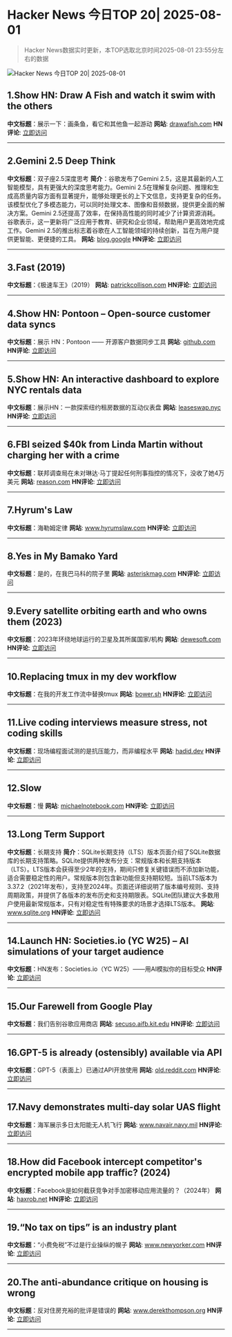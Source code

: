 # Hacker News 今日TOP 20| 2025-08-01

> Hacker News数据实时更新，本TOP选取北京时间2025-08-01 23:55分左右的数据

![Hacker News 今日TOP 20| 2025-08-01](https://img.chuhaix.com/2024/0910_imageFile-1665440404179-628424718_1725901191.png)

## 1.Show HN: Draw A Fish and watch it swim with the others
**中文标题**：展示一下：画条鱼，看它和其他鱼一起游动
**网站**:  <a href='https://drawafish.com' target='_blank' rel='nofollow'>drawafish.com</a>
**HN评论**:  <a href='https://news.ycombinator.com/item?id=44719222&utm_source=www.chuhaix.com' target='_blank' rel='nofollow'>立即访问</a>

---

## 2.Gemini 2.5 Deep Think
**中文标题**：双子座2.5深度思考
**简介**：谷歌发布了Gemini 2.5，这是其最新的人工智能模型，具有更强大的深度思考能力。Gemini 2.5在理解复杂问题、推理和生成高质量内容方面有显著提升，能够处理更长的上下文信息，支持更复杂的任务。该模型优化了多模态能力，可以同时处理文本、图像和音频数据，提供更全面的解决方案。Gemini 2.5还提高了效率，在保持高性能的同时减少了计算资源消耗。谷歌表示，这一更新将广泛应用于教育、研究和企业领域，帮助用户更高效地完成工作。Gemini 2.5的推出标志着谷歌在人工智能领域的持续创新，旨在为用户提供更智能、更便捷的工具。
**网站**:  <a href='https://blog.google/products/gemini/gemini-2-5-deep-think/' target='_blank' rel='nofollow'>blog.google</a>
**HN评论**:  <a href='https://news.ycombinator.com/item?id=44755279&utm_source=www.chuhaix.com' target='_blank' rel='nofollow'>立即访问</a>

---

## 3.Fast (2019)
**中文标题**：《极速车王》（2019）
**网站**:  <a href='https://patrickcollison.com/fast' target='_blank' rel='nofollow'>patrickcollison.com</a>
**HN评论**:  <a href='https://news.ycombinator.com/item?id=44758132&utm_source=www.chuhaix.com' target='_blank' rel='nofollow'>立即访问</a>

---

## 4.Show HN: Pontoon – Open-source customer data syncs
**中文标题**：展示 HN：Pontoon —— 开源客户数据同步工具
**网站**:  <a href='https://github.com/pontoon-data/Pontoon' target='_blank' rel='nofollow'>github.com</a>
**HN评论**:  <a href='https://news.ycombinator.com/item?id=44758281&utm_source=www.chuhaix.com' target='_blank' rel='nofollow'>立即访问</a>

---

## 5.Show HN: An interactive dashboard to explore NYC rentals data
**中文标题**：展示HN：一款探索纽约租房数据的互动仪表盘
**网站**:  <a href='https://leaseswap.nyc/analytics' target='_blank' rel='nofollow'>leaseswap.nyc</a>
**HN评论**:  <a href='https://news.ycombinator.com/item?id=44730691&utm_source=www.chuhaix.com' target='_blank' rel='nofollow'>立即访问</a>

---

## 6.FBI seized $40k from Linda Martin without charging her with a crime
**中文标题**：联邦调查局在未对琳达·马丁提起任何刑事指控的情况下，没收了她4万美元
**网站**:  <a href='https://reason.com/2025/07/28/the-fbi-took-her-40000-without-explaining-why-she-fought-back-and-lost/' target='_blank' rel='nofollow'>reason.com</a>
**HN评论**:  <a href='https://news.ycombinator.com/item?id=44758339&utm_source=www.chuhaix.com' target='_blank' rel='nofollow'>立即访问</a>

---

## 7.Hyrum's Law
**中文标题**：海勒姆定律
**网站**:  <a href='https://www.hyrumslaw.com' target='_blank' rel='nofollow'>www.hyrumslaw.com</a>
**HN评论**:  <a href='https://news.ycombinator.com/item?id=44757755&utm_source=www.chuhaix.com' target='_blank' rel='nofollow'>立即访问</a>

---

## 8.Yes in My Bamako Yard
**中文标题**：是的，在我巴马科的院子里
**网站**:  <a href='https://asteriskmag.com/issues/11/yes-in-my-bamako-yard' target='_blank' rel='nofollow'>asteriskmag.com</a>
**HN评论**:  <a href='https://news.ycombinator.com/item?id=44713701&utm_source=www.chuhaix.com' target='_blank' rel='nofollow'>立即访问</a>

---

## 9.Every satellite orbiting earth and who owns them (2023)
**中文标题**：2023年环绕地球运行的卫星及其所属国家/机构
**网站**:  <a href='https://dewesoft.com/blog/every-satellite-orbiting-earth-and-who-owns-them' target='_blank' rel='nofollow'>dewesoft.com</a>
**HN评论**:  <a href='https://news.ycombinator.com/item?id=44753298&utm_source=www.chuhaix.com' target='_blank' rel='nofollow'>立即访问</a>

---

## 10.Replacing tmux in my dev workflow
**中文标题**：在我的开发工作流中替换tmux
**网站**:  <a href='https://bower.sh/you-might-not-need-tmux' target='_blank' rel='nofollow'>bower.sh</a>
**HN评论**:  <a href='https://news.ycombinator.com/item?id=44754492&utm_source=www.chuhaix.com' target='_blank' rel='nofollow'>立即访问</a>

---

## 11.Live coding interviews measure stress, not coding skills
**中文标题**：现场编程面试测的是抗压能力，而非编程水平
**网站**:  <a href='https://hadid.dev/posts/living-coding/' target='_blank' rel='nofollow'>hadid.dev</a>
**HN评论**:  <a href='https://news.ycombinator.com/item?id=44756045&utm_source=www.chuhaix.com' target='_blank' rel='nofollow'>立即访问</a>

---

## 12.Slow
**中文标题**：慢
**网站**:  <a href='https://michaelnotebook.com/slow/index.html' target='_blank' rel='nofollow'>michaelnotebook.com</a>
**HN评论**:  <a href='https://news.ycombinator.com/item?id=44748934&utm_source=www.chuhaix.com' target='_blank' rel='nofollow'>立即访问</a>

---

## 13.Long Term Support
**中文标题**：长期支持
**简介**：SQLite长期支持（LTS）版本页面介绍了SQLite数据库的长期支持策略。SQLite提供两种发布分支：常规版本和长期支持版本（LTS）。LTS版本会获得至少2年的支持，期间只修复关键错误而不添加新功能，适合需要稳定性的用户。常规版本则包含新功能但支持期较短。当前LTS版本为3.37.2（2021年发布），支持至2024年。页面还详细说明了版本编号规则、支持周期政策，并提供了各版本的发布历史和支持期限表。SQLite团队建议大多数用户使用最新常规版本，只有对稳定性有特殊要求的场景才选择LTS版本。
**网站**:  <a href='https://www.sqlite.org/lts.html' target='_blank' rel='nofollow'>www.sqlite.org</a>
**HN评论**:  <a href='https://news.ycombinator.com/item?id=44757316&utm_source=www.chuhaix.com' target='_blank' rel='nofollow'>立即访问</a>

---

## 14.Launch HN: Societies.io (YC W25) – AI simulations of your target audience
**中文标题**：HN发布：Societies.io（YC W25）——用AI模拟你的目标受众
**HN评论**:  <a href='https://news.ycombinator.com/item?id=44755654&utm_source=www.chuhaix.com' target='_blank' rel='nofollow'>立即访问</a>

---

## 15.Our Farewell from Google Play
**中文标题**：我们告别谷歌应用商店
**网站**:  <a href='https://secuso.aifb.kit.edu/english/2809.php' target='_blank' rel='nofollow'>secuso.aifb.kit.edu</a>
**HN评论**:  <a href='https://news.ycombinator.com/item?id=44754523&utm_source=www.chuhaix.com' target='_blank' rel='nofollow'>立即访问</a>

---

## 16.GPT-5 is already (ostensibly) available via API
**中文标题**：GPT-5（表面上）已通过API开放使用
**网站**:  <a href='https://old.reddit.com/r/OpenAI/comments/1mettre/gpt5_is_already_ostensibly_available_via_api/' target='_blank' rel='nofollow'>old.reddit.com</a>
**HN评论**:  <a href='https://news.ycombinator.com/item?id=44756314&utm_source=www.chuhaix.com' target='_blank' rel='nofollow'>立即访问</a>

---

## 17.Navy demonstrates multi-day solar UAS flight
**中文标题**：海军展示多日太阳能无人机飞行
**网站**:  <a href='https://www.navair.navy.mil/news/Navy-demonstrates-multi-day-solar-UAS-flight/Tue-07292025-1554' target='_blank' rel='nofollow'>www.navair.navy.mil</a>
**HN评论**:  <a href='https://news.ycombinator.com/item?id=44755551&utm_source=www.chuhaix.com' target='_blank' rel='nofollow'>立即访问</a>

---

## 18.How did Facebook intercept competitor's encrypted mobile app traffic? (2024)
**中文标题**：Facebook是如何截获竞争对手加密移动应用流量的？（2024年）
**网站**:  <a href='https://haxrob.net/onavo-facebook-ssl-mitm-technical-analysis/' target='_blank' rel='nofollow'>haxrob.net</a>
**HN评论**:  <a href='https://news.ycombinator.com/item?id=44755528&utm_source=www.chuhaix.com' target='_blank' rel='nofollow'>立即访问</a>

---

## 19.“No tax on tips” is an industry plant
**中文标题**：“小费免税”不过是行业操纵的幌子
**网站**:  <a href='https://www.newyorker.com/magazine/2025/08/04/no-tax-on-tips-is-an-industry-plant' target='_blank' rel='nofollow'>www.newyorker.com</a>
**HN评论**:  <a href='https://news.ycombinator.com/item?id=44750563&utm_source=www.chuhaix.com' target='_blank' rel='nofollow'>立即访问</a>

---

## 20.The anti-abundance critique on housing is wrong
**中文标题**：反对住房充裕的批评是错误的
**网站**:  <a href='https://www.derekthompson.org/p/the-anti-abundance-critique-on-housing' target='_blank' rel='nofollow'>www.derekthompson.org</a>
**HN评论**:  <a href='https://news.ycombinator.com/item?id=44750416&utm_source=www.chuhaix.com' target='_blank' rel='nofollow'>立即访问</a>

---

